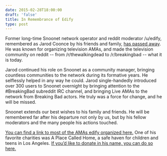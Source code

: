 ```yaml
--- 
date: 2015-02-28T18:00:00
draft: 'false'
title: In Remembrance of Edify
type: post
---
```


Former long-time Snoonet network operator and reddit moderator /u/edify, remembered as Jarod Coonce by his friends and family, [has passed away](http://ksnt.com/2015/02/28/topeka-fire-department-responds-to-fatal-house-fire/). He was known for organizing television AMAs, and made the television community on reddit -- from /r/thewalkingdead to /r/breakingbad -- what it is today. 

Jarod continued his role on Snoonet as a community manager, bringing countless communities to the network during its formative years. He selflessly helped in any way he could. Jarod single-handedly introduced over 300 users to Snoonet overnight by bringing attention to the #BreakingBad subreddit IRC channel, and bringing Live AMAs to the network from Breaking Bad actors. He truly was a force for change, and he will be missed.

Snoonet extends our best wishes to his family and friends. He will be remembered far after his departure not only by us, but by his fellow moderators and the many people his actions touched.

[You can find a link to most of the AMAs edify organized here.](http://www.reddit.com/search?q=ama+author%3Aedify&restrict_sr=off&sort=relevance&t=all) One of his favorite charities was A Place Called Home, a safe haven for children and teens in Los Angeles. [If you’d like to donate in his name, you can do so here.](http://www.apch.org/)
